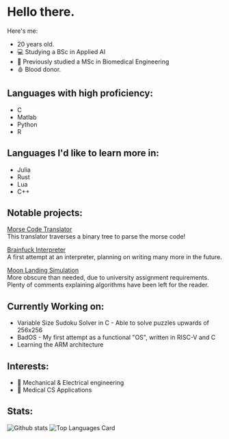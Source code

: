 # Hello there.
Here's me:
- 20 years old.
- 💻 Studying a BSc in Applied AI<br>
- 🧬 Previously studied a MSc in Biomedical Engineering<br>
- 🩸 Blood donor.

## Languages with high proficiency:
- C
- Matlab
- Python
- R

## Languages I'd like to learn more in:
- Julia
- Rust
- Lua
- C++

## Notable projects: <br>
[Morse Code Translator](https://github.com/BolvarsDad/morse-translator-C) <br>
This translator traverses a binary tree to parse the morse code!

[Brainfuck Interpreter](https://github.com/BolvarsDad/BrainFuck-Interpreter) <br>
A first attempt at an interpreter, planning on writing many more in the future. <br>

[Moon Landing Simulation](https://github.com/BolvarsDad/lunar-descent) <br>
More obscure than needed, due to university assignment requirements. <br>
Plenty of comments explaining algorithms have been left for the reader.

## Currently Working on: <br>
- Variable Size Sudoku Solver in C - Able to solve puzzles upwards of 256x256
- BadOS - My first attempt as a functional "OS", written in RISC-V and C
- Learning the ARM architecture <br>

## Interests: <br>
- 🦾 Mechanical & Electrical engineering <br>
- 🧬 Medical CS Applications

## Stats:

![Github stats](https://github-readme-stats.vercel.app/api?username=BolvarsDad&theme=nord&show_icons=true&count_private=true)
![Top Languages Card](https://github-readme-stats.vercel.app/api/top-langs/?username=BolvarsDad&layout=compact&theme=nord)
